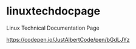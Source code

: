 # linuxtechdocpage
Linux Technical Documentation Page

https://codepen.io/JustAlbertCode/pen/bGdLJYz
